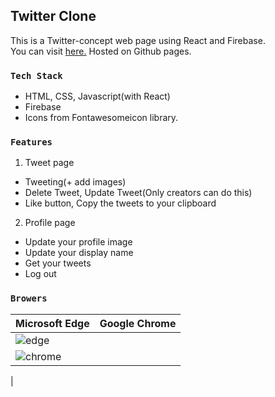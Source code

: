 ## Twitter Clone

This is a Twitter-concept web page using React and Firebase.<br />
You can visit [here.](https://iborymagic.github.io/twitter_clone/#/) Hosted on Github pages.<br />

### `Tech Stack`

- HTML, CSS, Javascript(with React) <br />
- Firebase<br />
- Icons from Fontawesomeicon library.<br />

### `Features`

1. Tweet page
- Tweeting(+ add images)
- Delete Tweet, Update Tweet(Only creators can do this)
- Like button, Copy the tweets to your clipboard

2. Profile page
- Update your profile image
- Update your display name
- Get your tweets
- Log out

### `Browers`

| Microsoft Edge | Google Chrome |
|---|---|
| ![edge](https://user-images.githubusercontent.com/42052110/97423089-14170e00-1952-11eb-8c96-20d35c86b0d5.png)
 | ![chrome](https://user-images.githubusercontent.com/42052110/97423069-0bbed300-1952-11eb-8aa3-df26100e91cd.png)
 |